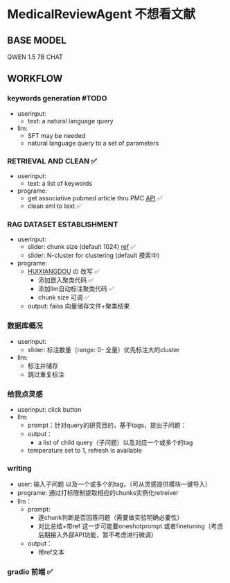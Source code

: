 # MedicalReviewAgent 不想看文献

## BASE MODEL
QWEN 1.5 7B CHAT

## WORKFLOW 
### keywords generation #TODO
- userinput:
    - text: a natural language query
- llm:
    - SFT may be needed 
    - natural language query to a set of parameters

### RETRIEVAL AND CLEAN ✅
- userinput:
    - text: a list of keywords
- programe:
    - get associative pubmed article thru PMC [API](https://eutils.ncbi.nlm.nih.gov/entrez/eutils/efetch.fcgi?db=pmc&id=PMCID) ✅ 
    - clean xml to text ✅
### RAG DATASET ESTABLISHMENT
- userinput:
    - slider: chunk size (default 1024)  [ref](https://www.llamaindex.ai/blog/evaluating-the-ideal-chunk-size-for-a-rag-system-using-llamaindex-6207e5d3fec5)   ✅
    - slider: N-cluster for clustering (default 摸索中)
- programe:
    - [HUIXIANGDOU](https://github.com/InternLM/HuixiangDou) の 改写 ✅
        - 添加嵌入聚类代码 ✅
        - 添加llm自动标注聚类代码 ✅
        - chunk size 可调 ✅
    - output: faiss 向量储存文件+聚类结果
### 数据库概况
- userinput: 
    - slider: 标注数量（range: 0- 全量）优先标注大的cluster 
- llm:
    - 标注并储存
    - 跳过重复标注 
### 给我点灵感
- userinput: click button
- llm:
    - prompt：针对query的研究目的，基于tags，提出子问题：
    - output：
        - a list of child query（子问题）以及对应一个或多个的tag
    - temperature set to 1, refresh is available
### writing
- user: 输入子问题 以及一个或多个的tag，（可从灵感提供模块一键导入）
- programe: 通过打标限制提取相应的chunks实例化retreiver
- llm：
    - prompt:
        - 逐chunk判断是否回答问题（需要做实验明确必要性）
        - 对比总结+带ref 这一步可能要oneshotprompt 或者finetuning（考虑后期接入外部API功能，暂不考虑进行微调）
    - output：
        - 带ref文本
### gradio 前端 ✅
